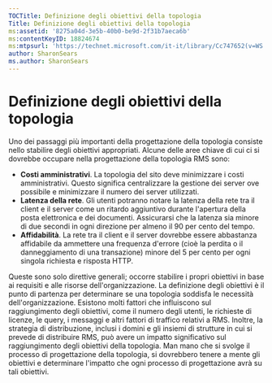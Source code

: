 ```yaml
---
TOCTitle: Definizione degli obiettivi della topologia
Title: Definizione degli obiettivi della topologia
ms:assetid: '8275a04d-3e5b-40b0-be9d-2f31b7aeca6b'
ms:contentKeyID: 18824674
ms:mtpsurl: 'https://technet.microsoft.com/it-it/library/Cc747652(v=WS.10)'
author: SharonSears
ms.author: SharonSears
---
```


Definizione degli obiettivi della topologia
===========================================

Uno dei passaggi più importanti della progettazione della topologia consiste nello stabilire degli obiettivi appropriati. Alcune delle aree chiave di cui ci si dovrebbe occupare nella progettazione della topologia RMS sono:

-   **Costi amministrativi**. La topologia del sito deve minimizzare i costi amministrativi. Questo significa centralizzare la gestione dei server ove possibile e minimizzare il numero dei server utilizzati.
-   **Latenza della rete**. Gli utenti potranno notare la latenza della rete tra il client e il server come un ritardo aggiuntivo durante l'apertura della posta elettronica e dei documenti. Assicurarsi che la latenza sia minore di due secondi in ogni direzione per almeno il 90 per cento del tempo.
-   **Affidabilità**. La rete tra il client e il server dovrebbe essere abbastanza affidabile da ammettere una frequenza d'errore (cioè la perdita o il danneggiamento di una transazione) minore del 5 per cento per ogni singola richiesta e risposta HTTP.

Queste sono solo direttive generali; occorre stabilire i propri obiettivi in base ai requisiti e alle risorse dell'organizzazione. La definizione degli obiettivi è il punto di partenza per determinare se una topologia soddisfa le necessità dell'organizzazione. Esistono molti fattori che influiscono sul raggiungimento degli obiettivi, come il numero degli utenti, le richieste di licenze, le query, i messaggi e altri fattori di traffico relativi a RMS. Inoltre, la strategia di distribuzione, inclusi i domini e gli insiemi di strutture in cui si prevede di distribuire RMS, può avere un impatto significativo sul raggiungimento degli obiettivi della topologia. Man mano che si svolge il processo di progettazione della topologia, si dovrebbero tenere a mente gli obiettivi e determinare l'impatto che ogni processo di progettazione avrà su tali obiettivi.
